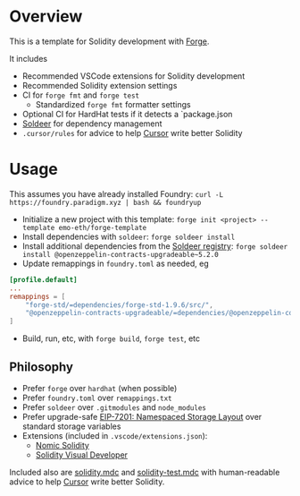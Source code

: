 # Overview

This is a template for Solidity development with [Forge](https://github.com/foundry-rs/foundry).

It includes

-   Recommended VSCode extensions for Solidity development
-   Recommended Solidity extension settings
-   CI for `forge fmt` and `forge test`
    -   Standardized `forge fmt` formatter settings
-   Optional CI for HardHat tests if it detects a `package.json
-   [Soldeer](https://github.com/mario-eth/soldeer) for dependency management
-   `.cursor/rules` for advice to help [Cursor](https://www.cursor.com/) write better Solidity

# Usage

This assumes you have already installed Foundry: `curl -L https://foundry.paradigm.xyz | bash && foundryup`

-   Initialize a new project with this template: `forge init <project> --template emo-eth/forge-template`
-   Install dependencies with `soldeer`: `forge soldeer install`
-   Install additional dependencies from the [Soldeer registry](https://soldeer.xyz): `forge soldeer install @openzeppelin-contracts-upgradeable~5.2.0`
-   Update remappings in `foundry.toml` as needed, eg

```toml
[profile.default]
...
remappings = [
    "forge-std/=dependencies/forge-std-1.9.6/src/",
    "@openzeppelin-contracts-upgradeable/=dependencies/@openzeppelin-contracts-upgradeable-5.2.0/",
]
```

-   Build, run, etc, with `forge build`, `forge test`, etc

## Philosophy

-   Prefer `forge` over `hardhat` (when possible)
-   Prefer `foundry.toml` over `remappings.txt`
-   Prefer `soldeer` over `.gitmodules` and `node_modules`
-   Prefer upgrade-safe [EIP-7201: Namespaced Storage Layout](https://eips.ethereum.org/EIPS/eip-7201) over standard storage variables
-   Extensions (included in `.vscode/extensions.json`):
    -   [Nomic Solidity](https://marketplace.cursorapi.com/items?itemName=NomicFoundation.hardhat-solidity)
    -   [Solidity Visual Developer](https://marketplace.cursorapi.com/items?itemName=tintinweb.solidity-visual-auditor)

Included also are [solidity.mdc](.cursor/rules/solidity.mdc) and [solidity-test.mdc](.cursor/rules/solidity-test.mdc) with human-readable advice to help [Cursor](https://www.cursor.com/) write better Solidity.
